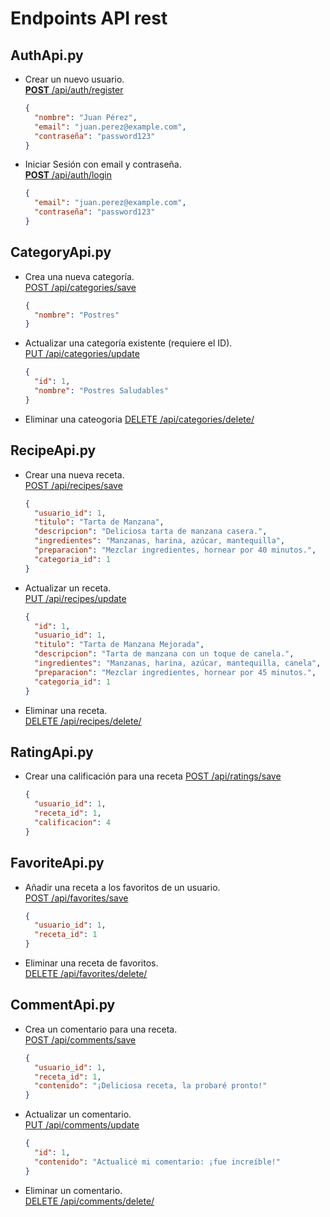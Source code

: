 # Endpoints API rest

## AuthApi.py

- Crear un nuevo usuario.<br>
  [**POST** /api/auth/register](http://127.0.0.1:5001/api/auth/register)

  ```json
  {
    "nombre": "Juan Pérez",
    "email": "juan.perez@example.com",
    "contraseña": "password123"
  }
  ```

- Iniciar Sesión con email y contraseña.<br>
  [**POST** /api/auth/login](http://127.0.0.1:5001/api/auth/login)

  ```json
  {
    "email": "juan.perez@example.com",
    "contraseña": "password123"
  }
  ```

## CategoryApi.py

- Crea una nueva categoría.<br>
  [POST /api/categories/save](http://127.0.0.1:5001/api/categories/save)

  ```json
  {
    "nombre": "Postres"
  }
  ```

- Actualizar una categoría existente (requiere el ID).<br>
  [PUT /api/categories/update](http://127.0.0.1:5001/api/categories/update)

  ```json
  {
    "id": 1,
    "nombre": "Postres Saludables"
  }
  ```

- Eliminar una cateogoria
  [DELETE /api/categories/delete/<id>](http://127.0.0.1:5001/api/categories/delete/0)

## RecipeApi.py

- Crear una nueva receta.<br>
  [POST /api/recipes/save](http://127.0.0.1:5001/api/recipes/save)

  ```json
  {
    "usuario_id": 1,
    "titulo": "Tarta de Manzana",
    "descripcion": "Deliciosa tarta de manzana casera.",
    "ingredientes": "Manzanas, harina, azúcar, mantequilla",
    "preparacion": "Mezclar ingredientes, hornear por 40 minutos.",
    "categoria_id": 1
  }
  ```

- Actualizar un receta.<br>
  [PUT /api/recipes/update](http://127.0.0.1:5001/api/recipes/update)

  ```json
  {
    "id": 1,
    "usuario_id": 1,
    "titulo": "Tarta de Manzana Mejorada",
    "descripcion": "Tarta de manzana con un toque de canela.",
    "ingredientes": "Manzanas, harina, azúcar, mantequilla, canela",
    "preparacion": "Mezclar ingredientes, hornear por 45 minutos.",
    "categoria_id": 1
  }
  ```

- Eliminar una receta.<br>
  [DELETE /api/recipes/delete/<id>](http://127.0.0.1:5001/api/recipes/delete/0)

## RatingApi.py

- Crear una calificación para una receta
  [POST /api/ratings/save](http://127.0.0.1:5001/api/ratings/save)

  ```json
  {
    "usuario_id": 1,
    "receta_id": 1,
    "calificacion": 4
  }
  ```

## FavoriteApi.py

- Añadir una receta a los favoritos de un usuario.<br>
  [POST /api/favorites/save](http://127.0.0.1:5001/api/favorites/save)

  ```json
  {
    "usuario_id": 1,
    "receta_id": 1
  }
  ```

- Eliminar una receta de favoritos.<br>
  [DELETE /api/favorites/delete/<id>](http://127.0.0.1:5001/api/favorites/delete/1)

## CommentApi.py

- Crea un comentario para una receta.<br>
  [POST /api/comments/save](http://127.0.0.1:5001/api/comments/save)

  ```json
  {
    "usuario_id": 1,
    "receta_id": 1,
    "contenido": "¡Deliciosa receta, la probaré pronto!"
  }
  ```

- Actualizar un comentario.<br>
  [PUT /api/comments/update](http://127.0.0.1:5001/api/comments/update)

  ```json
  {
    "id": 1,
    "contenido": "Actualicé mi comentario: ¡fue increíble!"
  }
  ```

- Eliminar un comentario.<br>
  [DELETE /api/comments/delete/<id>](http://127.0.0.1:5001/api/comments/delete/0)
